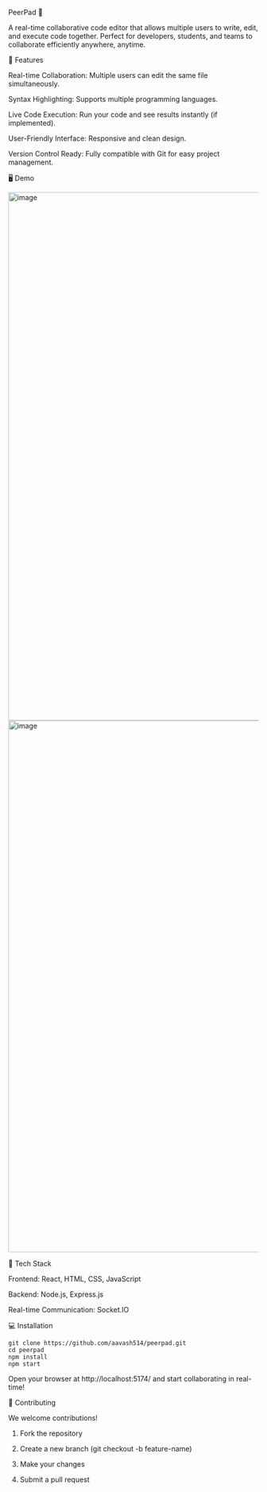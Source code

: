 PeerPad 📝

A real-time collaborative code editor that allows multiple users to write, edit, and execute code together. Perfect for developers, students, and teams to collaborate efficiently anywhere, anytime.

🌟 Features

Real-time Collaboration: Multiple users can edit the same file simultaneously.

Syntax Highlighting: Supports multiple programming languages.

Live Code Execution: Run your code and see results instantly (if implemented).

User-Friendly Interface: Responsive and clean design.

Version Control Ready: Fully compatible with Git for easy project management.

🖥 Demo

<img width="1879" height="1064" alt="image" src="https://github.com/user-attachments/assets/7dc6ad67-6acf-4265-952b-7d90293e73a5" />

<img width="1889" height="1071" alt="image" src="https://github.com/user-attachments/assets/b49ad2e2-b107-400a-949a-a4ce848e5582" />



🚀 Tech Stack

Frontend: React, HTML, CSS, JavaScript

Backend: Node.js, Express.js

Real-time Communication: Socket.IO

💻 Installation
```
git clone https://github.com/aavash514/peerpad.git
cd peerpad
npm install
npm start
```

Open your browser at http://localhost:5174/ and start collaborating in real-time!

🤝 Contributing

 We welcome contributions!

1. Fork the repository

2. Create a new branch (git checkout -b feature-name)

2. Make your changes

4. Submit a pull request

   
